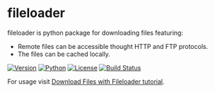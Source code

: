# fileloader

fileloader is python package for downloading files featuring:
 - Remote files can be accessible thought HTTP and FTP protocols.
 - The files can be cached locally.

[![Version](https://img.shields.io/pypi/v/fileloader.svg?maxAge=2592000?style=plastic)](https://pypi.python.org/pypi/fileloader)
[![Python](https://img.shields.io/pypi/pyversions/fileloader.svg?maxAge=2592000?style=plastic)](https://pypi.python.org/pypi/fileloader)
[![License](https://img.shields.io/pypi/l/fileloader.svg?maxAge=2592000?style=plastic)](ttps://pypi.python.org/pypi/fileloader)
[![Build Status](http://img.shields.io/travis/napuzba/fileloader.svg)](https://travis-ci.org/napuzba/fileloader)

For usage visit [Download Files with Fileloader tutorial](http://www.napuzba.com/story/download-files-with-fileloader/).
